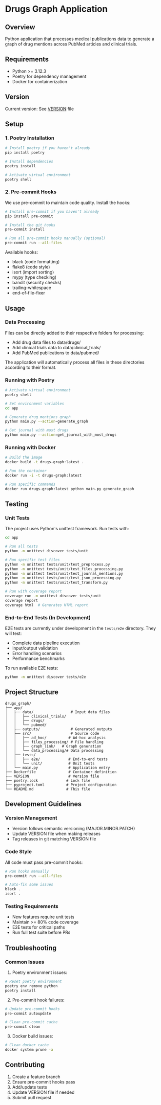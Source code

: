 # Drugs Graph Application

## Overview
Python application that processes medical publications data to generate a graph of drug mentions across PubMed articles and clinical trials.

## Requirements
- Python >= 3.12.3
- Poetry for dependency management
- Docker for containerization

## Version
Current version: See [VERSION](VERSION) file

## Setup

### 1. Poetry Installation
```bash
# Install poetry if you haven't already
pip install poetry

# Install dependencies
poetry install

# Activate virtual environment
poetry shell
```

### 2. Pre-commit Hooks
We use pre-commit to maintain code quality. Install the hooks:
```bash
# Install pre-commit if you haven't already
pip install pre-commit

# Install the git hooks
pre-commit install

# Run all pre-commit hooks manually (optional)
pre-commit run --all-files
```

Available hooks:
- black (code formatting)
- flake8 (code style)
- isort (import sorting)
- mypy (type checking)
- bandit (security checks)
- trailing-whitespace
- end-of-file-fixer

## Usage

### Data Processing
Files can be directly added to their respective folders for processing:

- Add drug data files to data/drugs/
- Add clinical trials data to data/clinical_trials/
- Add PubMed publications to data/pubmed/

The application will automatically process all files in these directories according to their format.

### Running with Poetry
```bash
# Activate virtual environment
poetry shell

# Set environment variables
cd app

# Generate drug mentions graph
python main.py --action=generate_graph

# Get journal with most drugs
python main.py --action=get_journal_with_most_drugs
```

### Running with Docker
```bash
# Build the image
docker build -t drugs-graph:latest .

# Run the container
docker run -i -t drugs-graph:latest

# Run specific commands
docker run drugs-graph:latest python main.py generate_graph
```

## Testing

### Unit Tests
The project uses Python's unittest framework. Run tests with:
```bash
cd app

# Run all tests
python -m unittest discover tests/unit

# Run specific test files
python -m unittest tests/unit/test_preprocess.py
python -m unittest tests/unit/test_files_processing.py
python -m unittest tests/unit/test_journal_mentions.py
python -m unittest tests/unit/test_json_processing.py
python -m unittest tests/unit/test_transform.py

# Run with coverage report
coverage run -m unittest discover tests/unit
coverage report
coverage html  # Generates HTML report
```

### End-to-End Tests (In Development)
E2E tests are currently under development in the `tests/e2e` directory. They will test:
- Complete data pipeline execution
- Input/output validation
- Error handling scenarios
- Performance benchmarks

To run available E2E tests:
```bash
python -m unittest discover tests/e2e
```

## Project Structure
```
drugs_graph/
├── app/
│   ├── data/                 # Input data files
│   │   ├── clinical_trials/
│   │   ├── drugs/
│   │   └── pubmed/
│   ├── outputs/              # Generated outputs
│   ├── src/                  # Source code
│   │   ├── ad_hoc/          # Ad-hoc analysis
│   │   ├── files_processing/ # File handling
│   │   ├── graph_link/   # Graph generation
│   │   └── data_processing/# Data processing
│   ├── tests/
│   │   ├── e2e/             # End-to-end tests
│   │   └── unit/            # Unit tests
│   └── main.py              # Application entry
├── Dockerfile               # Container definition
├── VERSION                  # Version file
├── poetry.lock             # Lock file
├── pyproject.toml          # Project configuration
└── README.md               # This file
```

## Development Guidelines

### Version Management
- Version follows semantic versioning (MAJOR.MINOR.PATCH)
- Update VERSION file when making releases
- Tag releases in git matching VERSION file

### Code Style
All code must pass pre-commit hooks:
```bash
# Run hooks manually
pre-commit run --all-files

# Auto-fix some issues
black .
isort .
```

### Testing Requirements
- New features require unit tests
- Maintain >= 80% code coverage
- E2E tests for critical paths
- Run full test suite before PRs

## Troubleshooting

### Common Issues
1. Poetry environment issues:
```bash
# Reset poetry environment
poetry env remove python
poetry install
```

2. Pre-commit hook failures:
```bash
# Update pre-commit hooks
pre-commit autoupdate

# Clean pre-commit cache
pre-commit clean
```

3. Docker build issues:
```bash
# Clean docker cache
docker system prune -a
```

## Contributing
1. Create a feature branch
2. Ensure pre-commit hooks pass
3. Add/update tests
4. Update VERSION file if needed
5. Submit pull request
